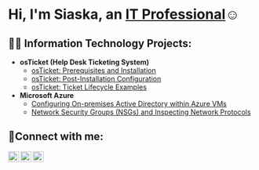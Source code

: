 <h1>Hi, I'm Siaska, an <a href="https://linkedin.com/in/siaska-julien-">IT Professional</a>☺</h1>

<h2>👨‍💻 Information Technology Projects:</h2>

- <b>osTicket (Help Desk Ticketing System)</b>
  - [osTicket: Prerequisites and Installation](https://github.com/siaska/osticket-prereqs)
  - [osTicket: Post-Installation Configuration](https://github.com/siaska/post-install-config)
  - [osTicket: Ticket Lifecycle Examples](https://github.com/siaska/ticket-lifecycle)
- <b>Microsoft Azure</b>
  - [Configuring On-premises Active Directory within Azure VMs](https://github.com/siaska/configure-ad)
  - [Network Security Groups (NSGs) and Inspecting Network Protocols](https://github.com/siaska/azure-network-protocols)

<h2>🤳Connect with me:</h2>

[<img align="left" alt="Josh | Twitter" width="22px" src="https://cdn.jsdelivr.net/npm/simple-icons@v3/icons/twitter.svg" />][twitter]
[<img align="left" alt="Josh | LinkedIn" width="22px" src="https://cdn.jsdelivr.net/npm/simple-icons@v3/icons/linkedin.svg" />][linkedin]
[<img align="left" alt="Josh | Instagram" width="22px" src="https://cdn.jsdelivr.net/npm/simple-icons@v3/icons/instagram.svg" />][instagram]

[twitter]: https://twitter.com/Siaska
[instagram]: https://www.instagram.com/Siaska
[linkedin]: https://linkedin.com/in/siaska-julien-
